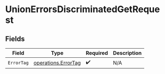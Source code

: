 # UnionErrorsDiscriminatedGetRequest


## Fields

| Field                                                             | Type                                                              | Required                                                          | Description                                                       |
| ----------------------------------------------------------------- | ----------------------------------------------------------------- | ----------------------------------------------------------------- | ----------------------------------------------------------------- |
| `ErrorTag`                                                        | [operations.ErrorTag](../../../pkg/models/operations/errortag.md) | :heavy_check_mark:                                                | N/A                                                               |